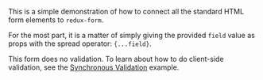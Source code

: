 This is a simple demonstration of how to connect all the standard HTML form elements to `redux-form`.

For the most part, it is a matter of simply giving the provided `field` value as props with the spread operator: 
`{...field}`.

This form does no validation. To learn about how to do client-side validation, see the 
[Synchronous Validation](#/synchronous-validation) example.
